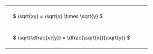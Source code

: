 ---
---

<style type="text/css">
#T_5e7b7 th.col_heading {
  text-align: left;
  font-size: 1em;
}
#T_5e7b7 td {
  text-align: left;
  font-size: 1em;
  padding: 1.5em;
}
#T_5e7b7_row0_col0, #T_5e7b7_row1_col0 {
  width: 400px;
  white-space: pre-wrap;
}
</style>
<table id="T_5e7b7">
  <thead>
  </thead>
  <tbody>
    <tr>
      <td id="T_5e7b7_row0_col0" class="data row0 col0" >$ \sqrt{xy} = \sqrt{x} \times \sqrt{y} $</td>
    </tr>
    <tr>
      <td id="T_5e7b7_row1_col0" class="data row1 col0" >$ \sqrt{\dfrac{x}{y}} = \dfrac{\sqrt{x}}{\sqrt{y}} $</td>
    </tr>
  </tbody>
</table>
